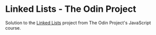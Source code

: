 # Linked Lists - The Odin Project

Solution to the [Linked Lists](https://www.theodinproject.com/lessons/javascript-linked-lists) project from The Odin Project's JavaScript course.
